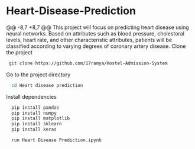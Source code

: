 # Heart-Disease-Prediction
@@ -8,7 +8,7 @@ This project will focus on predicting heart disease using neural networks. Based on attributes such as blood pressure, cholestoral levels, heart rate, and other characteristic attributes, patients will be classified according to varying degrees of coronary artery disease.
Clone the project

```bash
 git clone https://github.com/17ramya/Hostel-Admission-System
```

Go to the project directory
```bash
  cd Heart disease prediction
```
Install dependencies
```bash
  pip install pandas
  pip install numpy
  pip install matplotlib
  pip install sklearn
  pip install keras 
```

```bash
  run Heart Disease Prediction.ipynb
```
